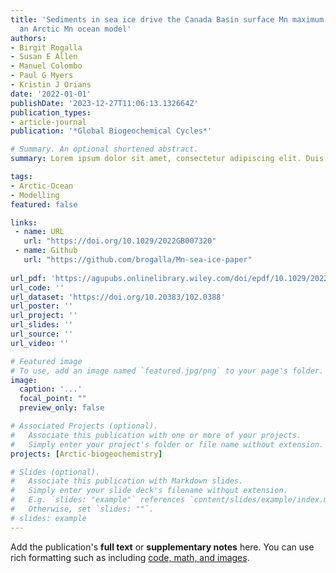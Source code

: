 ```yaml
---
title: 'Sediments in sea ice drive the Canada Basin surface Mn maximum: insights from
  an Arctic Mn ocean model'
authors:
- Birgit Rogalla
- Susan E Allen
- Manuel Colombo
- Paul G Myers
- Kristin J Orians
date: '2022-01-01'
publishDate: '2023-12-27T11:06:13.132664Z'
publication_types:
- article-journal
publication: '*Global Biogeochemical Cycles*'

# Summary. An optional shortened abstract.
summary: Lorem ipsum dolor sit amet, consectetur adipiscing elit. Duis posuere tellus ac convallis placerat. Proin tincidunt magna sed ex sollicitudin condimentum.

tags:
- Arctic-Ocean
- Modelling
featured: false

links:
 - name: URL
   url: "https://doi.org/10.1029/2022GB007320"
 - name: Github
   url: "https://github.com/brogalla/Mn-sea-ice-paper"
   
url_pdf: 'https://agupubs.onlinelibrary.wiley.com/doi/epdf/10.1029/2022GB007320'
url_code: ''
url_dataset: 'https://doi.org/10.20383/102.0388'
url_poster: ''
url_project: ''
url_slides: ''
url_source: ''
url_video: ''

# Featured image
# To use, add an image named `featured.jpg/png` to your page's folder. 
image:
  caption: '...'
  focal_point: ""
  preview_only: false

# Associated Projects (optional).
#   Associate this publication with one or more of your projects.
#   Simply enter your project's folder or file name without extension.
projects: [Arctic-biogeochemistry]

# Slides (optional).
#   Associate this publication with Markdown slides.
#   Simply enter your slide deck's filename without extension.
#   E.g. `slides: "example"` references `content/slides/example/index.md`.
#   Otherwise, set `slides: ""`.
# slides: example
---
```


Add the publication's **full text** or **supplementary notes** here. You can use rich formatting such as including [code, math, and images](https://docs.hugoblox.com/content/writing-markdown-latex/).

